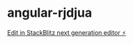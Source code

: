 # angular-rjdjua

[Edit in StackBlitz next generation editor ⚡️](https://stackblitz.com/~/github.com/alexanderwiebe/angular-rjdjua)